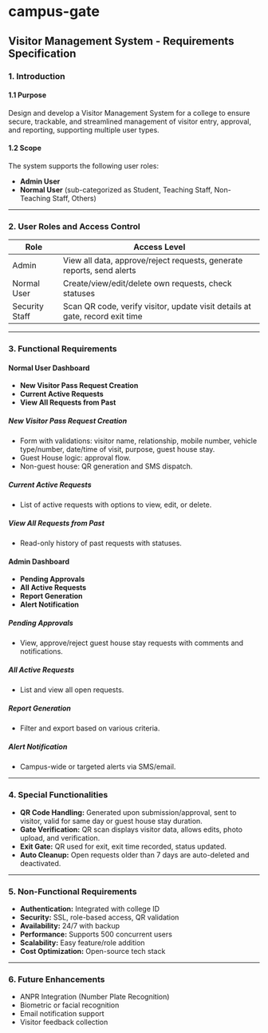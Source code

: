 # campus-gate
## Visitor Management System - Requirements Specification

### 1. Introduction

#### 1.1 Purpose
Design and develop a Visitor Management System for a college to ensure secure, trackable, and streamlined management of visitor entry, approval, and reporting, supporting multiple user types.

#### 1.2 Scope
The system supports the following user roles:
- **Admin User**
- **Normal User** (sub-categorized as Student, Teaching Staff, Non-Teaching Staff, Others)

---

### 2. User Roles and Access Control

| Role           | Access Level                                                                 |
|----------------|------------------------------------------------------------------------------|
| Admin          | View all data, approve/reject requests, generate reports, send alerts         |
| Normal User    | Create/view/edit/delete own requests, check statuses                          |
| Security Staff | Scan QR code, verify visitor, update visit details at gate, record exit time  |

---

### 3. Functional Requirements

#### Normal User Dashboard
- **New Visitor Pass Request Creation**
- **Current Active Requests**
- **View All Requests from Past**

##### New Visitor Pass Request Creation
- Form with validations: visitor name, relationship, mobile number, vehicle type/number, date/time of visit, purpose, guest house stay.
- Guest House logic: approval flow.
- Non-guest house: QR generation and SMS dispatch.

##### Current Active Requests
- List of active requests with options to view, edit, or delete.

##### View All Requests from Past
- Read-only history of past requests with statuses.

#### Admin Dashboard
- **Pending Approvals**
- **All Active Requests**
- **Report Generation**
- **Alert Notification**

##### Pending Approvals
- View, approve/reject guest house stay requests with comments and notifications.

##### All Active Requests
- List and view all open requests.

##### Report Generation
- Filter and export based on various criteria.

##### Alert Notification
- Campus-wide or targeted alerts via SMS/email.

---

### 4. Special Functionalities

- **QR Code Handling:** Generated upon submission/approval, sent to visitor, valid for same day or guest house stay duration.
- **Gate Verification:** QR scan displays visitor data, allows edits, photo upload, and verification.
- **Exit Gate:** QR used for exit, exit time recorded, status updated.
- **Auto Cleanup:** Open requests older than 7 days are auto-deleted and deactivated.

---

### 5. Non-Functional Requirements

- **Authentication:** Integrated with college ID
- **Security:** SSL, role-based access, QR validation
- **Availability:** 24/7 with backup
- **Performance:** Supports 500 concurrent users
- **Scalability:** Easy feature/role addition
- **Cost Optimization:** Open-source tech stack

---

### 6. Future Enhancements

- ANPR Integration (Number Plate Recognition)
- Biometric or facial recognition
- Email notification support
- Visitor feedback collection